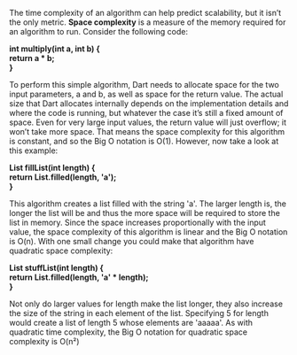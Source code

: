 The time complexity of an algorithm can help predict scalability, but it isn’t the only 
metric. **Space complexity** is a measure of the memory required for an algorithm to 
run.
Consider the following code:


**int multiply(int a, int b) {**<br>
 **return a * b;**<br>
**}**



To perform this simple algorithm, Dart needs to allocate space for the two input 
parameters, a and b, as well as space for the return value. The actual size that Dart 
allocates internally depends on the implementation details and where the code is 
running, but whatever the case it’s still a fixed amount of space. Even for very large 
input values, the return value will just overflow; it won’t take more space. That 
means the space complexity for this algorithm is constant, and so the Big O 
notation is O(1).
However, now take a look at this example:

**List<String> fillList(int length) {**<br>
      **return List.filled(length, 'a');**<br>
**}**


This algorithm creates a list filled with the string 'a'. The larger length is, the 
longer the list will be and thus the more space will be required to store the list in 
memory. Since the space increases proportionally with the input value, the space 
complexity of this algorithm is linear and the Big O notation is O(n).
With one small change you could make that algorithm have quadratic space 
complexity:


**List<String> stuffList(int length) {**<br>
 **return List.filled(length, 'a' * length);**<br>
**}**


Not only do larger values for length make the list longer, they also increase the size 
of the string in each element of the list. Specifying 5 for length would create a list of 
length 5 whose elements are 'aaaaa'. As with quadratic time complexity, the Big O 
notation for quadratic space complexity is O(n²)
